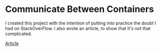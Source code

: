 # Communicate Between Containers

I created this project with the intention of putting into practice the doubt I had on StackOverFlow. I also wrote an article, to show that it's not that complicated.

[Article](https://dev.to/sc0v1n0/communicate-between-containers-68c)
